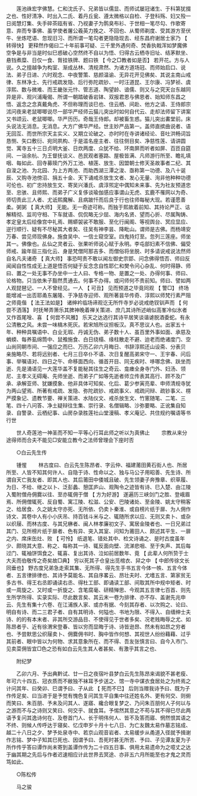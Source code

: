 <!-- { "loadSidebar": true } -->
　　莲池祩宏字佛慧。仁和沈氏子、兄弟皆以儒显、而师试屡冠诸生、于科第犹掇之也、性好清净、时出入二氏、着丹丘瓮、遵太微格以自检、子登科殇、妇又殁一日阅慧灯集、失手碎茶瓯有省、乃视妻子为鹘臭布衫、于世相一笔尽勾、作歌寄意、弃而专事佛、虽学使者屠公羲英力挽之、不回也、从蜀师剃度、受其游方至伏牛、坐炼呓语、忽现旧习、而所谓一笔勾者更隐隐现去、经东昌府谢居士家乃 【 转得快】 更释然作偈曰二十年前事可疑、三千里外遇何奇、焚香执戟浑如梦魔佛空争是与非当是时似巳惑破心空然终不自以为悟、归得古云栖寺旧址、结茅默坐、悬铛煮糜、日仅一食、胷挂铁牌、题曰铁 【 今之□教者如是否】 若开花。方与人说。久之擅越争为构室、渐成丛林、清规肃然、为诸方道场冠、而师始启口、说法、弟子日进、六时观念、中夜警策、慈颜温谕、无异花开见佛矣、其说主南山戒律、东林净土、先行戒疏发隐、后行弥陀疏钞、一时汪道昆、王尔康、冯梦祯、虞淳熙、数与微难、而王畿张元忭、管志道、陶望龄、谙儒、则又与之究天台东越同异是非、观兴浦庵偈、所谓一朝踏破香岩钵、双报君恩与佛恩者、始知师东昌之悟、返念之念真戴角虎、不但称理而谈巳也、住云栖、间赴、他方之请、王侍郎宗沭问夜来老鼠唧唧说尽一部华严经师云猫儿突出时如何自代云、走却法师留下讲案又书颂云、老鼠唧唧。华严历历。奇哉王侍郎。却被畜生惑。猫儿突出畵堂前。床头说法无消息。无消息。大方广佛华严经。世主妙严品第一。盖师直摈曲说者、语无回互、而世所宗天主实义、又期立论破之、亦时时在寺讲诸经论、音吐洪畅词旨恳恻、矢口敷衍、宛同夙构、于是滥名座主者、往往侧目矣、净慈性莲、请讲圆觉、寓寺五十三日贞明大釜、日炊两度、众犹不给、环南屏而听者如屏、百匝自筵间、一诣余杭、为王督抚谈义、邑民观者塞路、屋极皆满、凡师游行所至、瞻礼填咽、每如此、回寺募赎门外万工池、植莲、放生、因盟朝士修天圣故事者二纪、其自浚之池、为北园、为上方两池、而助西湖三潭之浚、亟称第一功德、及八十诞辰、又购寺池傍沼、捐五十金、天下诵戒杀放生文者、发心无量、洵非他种种功德可伦也、初广忠持放生文、寄吴兴潘氏、虞淳煕定中偶知未来事、先为社友预道忠至、忠骇、且师熙、而弟子广义复侈谈瑜伽感应事谓山无虎、玄鹿不罹网以为奇、师切责此三人者、尤诋熙魔解、且病跛忏而后良于行也往师每秘大现。若谨愿善柔。粥粥 【 真大师】 无能。无一奇迹可称。而独于熙故着前知、其持论严正、诂解精彻、监司守相、下车就语、侃侃略无少屈、海内名贤、望而心折、尽属陶铸、　孝定皇太后绘像宫中礼焉、赐蟒袈裟不敢服、至化行闽阁、等视舆台、冥应显应、逆行顺行、疑有不尽秘其大者矣、往吴有神李昙、降毗山。谓师是古佛。而杨靖安万春、尝见师现佛身。施食吴中、一信士窥空室。四鬼持灯至。忽列三莲座。师坐其一。佛像也。乩仙之灵者云、张果听师说心赋于永明。李屯部妇素不信佛、偏受师戒、踰年屈三指化云、身是梵僧阿那吉多、而僧俗将坐脱、时多请说戒说法然师自名凡夫诸奇 【 真大师】 事恐呵责不敢以闻左御史宗郢、问念佛得悟否、师曰反闻闻自性性成无上道是悟否何疑于反念念自性耶仁和樊令问心杂乱、何时得静、师曰、置之一处无事不办坐中一士人曰、专格一物、是置之一处、办得何事、师曰、论格物。只当依朱子豁然贯通去。何事不办得。或问师何不贵前知。师曰、譬如两人观琵琶记、一人不曾经见。一人 【 可丑】 见而预道之毕竟同观 【 警□】 终场能增减一出否耶甬东屠隆、于净慈寺迎师、观所著昙华传奇、淳熙以师梵行素严阻之师竟偕 【 法王法如是】 诸绅衿临场谛观讫无所忤寺岁必说戒绝钗钏声而 【 何尝不洒落】 时抚琴弄箫乐其脾神晚着禅关策进、庶几其诗所述峭似高峯冷似氷者又作首尾唫、喜 【 何尝不风雅】 乐天之达选行其诗平居笑谈谐谑脱酒委蛇。有永公清散之风。未尝一味槁木死灰。若宋旭所议担板汉。真不思议人也。出家五十年、种种具嘱语中、白业无瑕、丹诚无伪、弟子数十人、虽百里外事如面、承慈及蜎蝡、每养虱绵筒中、鼠飧施食、白日绕榻、缘柱散走不避、迨老而绝诸度门、空山尚同朝市间、一强应之而巳、万历乙卯六月晦日、书辞淳熙还山设斋、分表贝 亲施略尽、若将远别者、七月三日卒仆不语、次日复醒高弟宋守一、王宇春、问后事、举嘱语对、四日之午、命移面西向、循首开目、同无疾时、哆哪念佛、趺坐而逝、先是涌语见一大莲华盖不复能秘其往生之奇云、龛瘗全身寺门外、妇汤、领尼、主孝义无碍庵、先师坐逝、而弟子广如等先逝者师立传表其高行、顾不及广承、承解亚师、犹嫌摸象、他非具体可知矣、化后、葛少参寅亮辈、申师清规寺犹为两山望焉、所著有戒疏、发隐、弥陀疏钞、戒疏事义、戒疏问辩、疏钞事义、楞严摸象记、遗教节要、禅关策进、水陆仪文、戒杀放生文、竹窻随笔、二笔、三笔、四十八问答、净土疑辩往生集、崇行录、名僧辑略、沙弥要略、正讹集自知录、自警录、云栖纪事、山房杂录胜莲社山堂漫稿、孝义庵记、共住规约嘱语等书行世 

　　世人奇莲池一神圣而不知一平等心行耳此师之听以为真佛止 
　　宗教从来分途得师而合夫不能见□安能立教今之法师曾理会下座时否 

　　○白云先生传 

　　锺惺 
　　林古度曰、白云先生陈昂者、字云仲、福建莆田黄石街人也、所居所至、人皆不知其何许人、自隐于诗、性命以之、独与马公子用昭善、先生诗、所谓自天亡我友者、即其人也、其后莆田中倭城且破、先生领妻子奔豫章、织草履、为日、不给、继之以卜、泛彭蠡、憩匡庐山、观陶令之迹皆有诗、巳入楚、由江陵入蜀附僧舟佣爨以往、至亦辄佣于僧 【 方为好游】 遂遍历三峡剑门之胜、登峨眉焉、所佣僧辄死、反自蜀、寓冮陵、松滋、公安、巴陵诸处、至金陵、姚太守稍客之、给居食、久之姚太守亦死、无所依、仍卖卜秦淮、或自榜片纸于扉、为人佣作诗文、其卷中人有小小庆吊、持百钱斗米与之、辄随所求以应、无则又卖卜、或杂以织屦、而林古度、与其兄楙者、闽人林孝廉初文子、寓居金陵者也、一日兄弟过其门、见所榜片纸于扉者、色有异、突入其室、问知为莆田人、颇述其平生、一扉之内、席床缶灶、败 【 可怜】 纸退笔、错处其中、检文诗诵之、是时古度虽年少、颇晓其大意、称之、每称其一诗、辄反面向壁、流涕悲咽、至于失声、其后每过门、辄袖饼饵食之、辄喜、复出其诗、泣如前居数年、竟 【 此辈人何所贽于士大夫而伯敬传之奇矣故□典】 穷以死其子仓皇出觅棺衣、舁之中 【 中郎传徐文长同垂也】 野古度兄弟急走索其集、无所得、得先生手书五言今体一帙、五言今体者、五言律排律也、其诗予莫能名、其自序畧云、昂壮夫时、尤嗜五言、第家贫无多古书、得王右丞即诵读右丞、得杜工部、即诵读工部、间取其所中规中矩者、时或一周旋之、又时或一折旋之、含笔腐毫、研精殚思、今观其五言律七百首、则先生所学所得、实录实际、尽此数言矣、其云末一卷为排律、亦不存、盖谢先兆申云、先生有集十六卷、在江浦族人家、或亦有据、今刻其存者、以次购之、论曰、明自有诗、而二三君子者、自有其明诗、何隘也、书地为限、不得入、自缙绅士夫诗、的的有本末者、非其所交游品目、不使得见于世者多矣、况老贱晦辱之尤、如陈昂者乎、近有徐渭宋登春、皆以穷而显晦于诗、诗皆逊昂、然未有如昂之穷者也、予尝默思公织屦卖卜、佣爨佣书时、胸中皆作何想、其视世人纷纷藉藉、过乎其前者、眼中皆以为何物、求其意象所在、而不得、吾友张慎言曰、自今入市门、见卖菜佣皆宜□色之恐有如白云先生其人者甚矣、有激乎其言之也、 

　　附纪梦 

　　乙卯六月、予出典黔试、廿一日之夜宿叶县梦白云先生陈昂来谒貌不甚老瘦、年可六十四五、冠衣质而不敝独不袜耳予步送之、馆一寺中谋衣食居处之为终焉之计问其年、曰癸卯、巳谓予曰、子从此 【 死而不巳】 后则当赠我诗予曰、既为子作传足矣、曰当进于是予觉有愧色复问其生平自集中往还姓名外、更有何交、则俯而笑曰、朱百朋、予未及问其人、遂寤、纔合眼复梦之、乃问朱百朋何人子何以与之游而不与之诗则又笑曰、何交乎、就食耳。予惕然其意之不苟与其不得巳尽此两语予复问其逸诗何在、及卷首门人、长于明伟何人、皆不及答而寤、惘然恨其语之不终、则候人传呼达于寝矣、忆戊申岁十月十七八日、为亡友魏太易作墓志铭成、越二十八日之夕、梦予处泉寺中、若京山观音岩者、太易缓步从甬道入径就予揖谢作志铭、梦中子知其巳死也、因谓予曰、吾死时甚无所苦、予曰、子见谭友夏为子所作传乎答曰谭作尚未寄到盖谭作传为二十四五日事、俱用太易遗命为之噫丈之达于幽其期之先后与作者迟速相应计此世界去冥途、亦非五六月所能至也才鬼之灵而笃如此、 

　　○陈松传 

　　马之骏 
